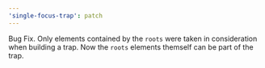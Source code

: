 ```yaml
---
'single-focus-trap': patch
---
```


Bug Fix.
Only elements contained by the `roots` were taken in consideration when building a trap.
Now the `roots` elements themself can be part of the trap.
